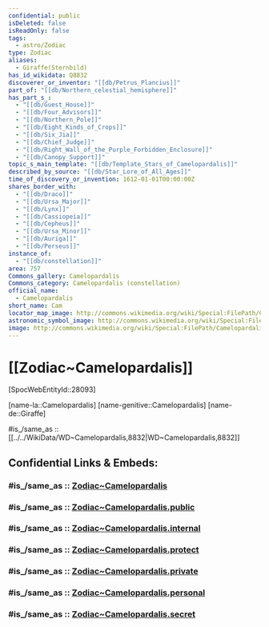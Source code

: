 ```yaml
---
confidential: public
isDeleted: false
isReadOnly: false
tags:
  - astro/Zodiac
type: Zodiac
aliases:
  - Giraffe(Sternbild)
has_id_wikidata: Q8832
discoverer_or_inventor: "[[db/Petrus_Plancius]]"
part_of: "[[db/Northern_celestial_hemisphere]]"
has_part_s_:
  - "[[db/Guest_House]]"
  - "[[db/Four_Advisors]]"
  - "[[db/Northern_Pole]]"
  - "[[db/Eight_Kinds_of_Crops]]"
  - "[[db/Six_Jia]]"
  - "[[db/Chief_Judge]]"
  - "[[db/Right_Wall_of_the_Purple_Forbidden_Enclosure]]"
  - "[[db/Canopy_Support]]"
topic_s_main_template: "[[db/Template_Stars_of_Camelopardalis]]"
described_by_source: "[[db/Star_Lore_of_All_Ages]]"
time_of_discovery_or_invention: 1612-01-01T00:00:00Z
shares_border_with:
  - "[[db/Draco]]"
  - "[[db/Ursa_Major]]"
  - "[[db/Lynx]]"
  - "[[db/Cassiopeia]]"
  - "[[db/Cepheus]]"
  - "[[db/Ursa_Minor]]"
  - "[[db/Auriga]]"
  - "[[db/Perseus]]"
instance_of:
  - "[[db/constellation]]"
area: 757
Commons_gallery: Camelopardalis
Commons_category: Camelopardalis (constellation)
official_name:
  - Camelopardalis
short_name: Cam
locator_map_image: http://commons.wikimedia.org/wiki/Special:FilePath/Camelopardalis%20constellation%20map.svg
astronomic_symbol_image: http://commons.wikimedia.org/wiki/Special:FilePath/Camelopardalis%20symbol%20%28Moskowitz%2C%20variable%20width%29.svg
image: http://commons.wikimedia.org/wiki/Special:FilePath/CamelopardalisCC.jpg
---
```


# [[Zodiac~Camelopardalis]]

[SpocWebEntityId::28093]

[name-la::Camelopardalis]
[name-genitive::Camelopardalis]
[name-de::Giraffe]

#is_/same_as :: [[../../WikiData/WD~Camelopardalis,8832|WD~Camelopardalis,8832]] 


## Confidential Links & Embeds: 

### #is_/same_as :: [Zodiac~Camelopardalis](/_Standards/Astronomy/Star~Constellation/Zodiac~Camelopardalis.md) 

### #is_/same_as :: [Zodiac~Camelopardalis.public](/_public/Astronomy/Star~Constellation/Zodiac~Camelopardalis.public.md) 

### #is_/same_as :: [Zodiac~Camelopardalis.internal](/_internal/Astronomy/Star~Constellation/Zodiac~Camelopardalis.internal.md) 

### #is_/same_as :: [Zodiac~Camelopardalis.protect](/_protect/Astronomy/Star~Constellation/Zodiac~Camelopardalis.protect.md) 

### #is_/same_as :: [Zodiac~Camelopardalis.private](/_private/Astronomy/Star~Constellation/Zodiac~Camelopardalis.private.md) 

### #is_/same_as :: [Zodiac~Camelopardalis.personal](/_personal/Astronomy/Star~Constellation/Zodiac~Camelopardalis.personal.md) 

### #is_/same_as :: [Zodiac~Camelopardalis.secret](/_secret/Astronomy/Star~Constellation/Zodiac~Camelopardalis.secret.md)

